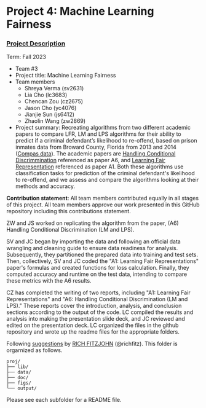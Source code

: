 # Project 4: Machine Learning Fairness

### [Project Description](doc/project4_desc.md)

Term: Fall 2023

+ Team #3
+ Project title: Machine Learning Fairness
+ Team members
	+ Shreya Verma (sv2631)
	+ Lia Cho (lc3683)
	+ Chencan Zou (cz2675)
	+ Jason Cho (yc4076)
	+ Jianjie Sun (js6412)
  	+ Zhaolin Wang (zw2869)
+ Project summary: Recreating algorithms from two different academic papers to compare LFR, LM and LPS algorithms for their ability to predict if a criminal defendant’s likelihood to re-offend, based on prison inmates data from Broward County, Florida from 2013 and 2014 ([Compas data](https://www.propublica.org/datastore/dataset/compas-recidivism-risk-score-data-and-analysis)). The academic papers are [Handling Conditional Discrimmination](https://ieeexplore.ieee.org/stamp/stamp.jsp?tp=&arnumber=6137304) referenced as paper A6, and [Learning Fair Representation](http://proceedings.mlr.press/v28/zemel13.html) referenced as paper A1. Both these algorithms use classification tasks for prediction of the criminal defendant's likelihood to re-offend, and we assess and compare the algorithms looking at their methods and accuracy. 
	
**Contribution statement**: All team members contributed equally in all stages of this project. All team members approve our work presented in this GitHub repository including this contributions statement. 

ZW and JS worked on replicating the algorithm from the paper, (A6) Handling Conditional Discrimination (LM and LPS).

SV and JC began by importing the data and following an official data wrangling and cleaning guide to ensure data readiness for analysis. Subsequently, they partitioned the prepared data into training and test sets. Then, collectively, SV and JC coded the "A1: Learning Fair Representations" paper's formulas and created functions for loss calculation. Finally, they computed accuracy and runtime on the test data, intending to compare these metrics with the A6 results.

CZ has completed the writing of two reports, including "A1: Learning Fair Representations" and "A6: Handling Conditional Discrimination (LM and LPS)." These reports cover the introduction, analysis, and conclusion sections according to the output of the code. LC compiled the results and analysis into making the presentation slide deck, and JC reviewed and edited on the presentation deck. LC organized the files in the github repository and wrote up the readme files for the appropriate folders. 

Following [suggestions](http://nicercode.github.io/blog/2013-04-05-projects/) by [RICH FITZJOHN](http://nicercode.github.io/about/#Team) (@richfitz). This folder is orgarnized as follows.

```
proj/
├── lib/
├── data/
├── doc/
├── figs/
└── output/
```

Please see each subfolder for a README file.
